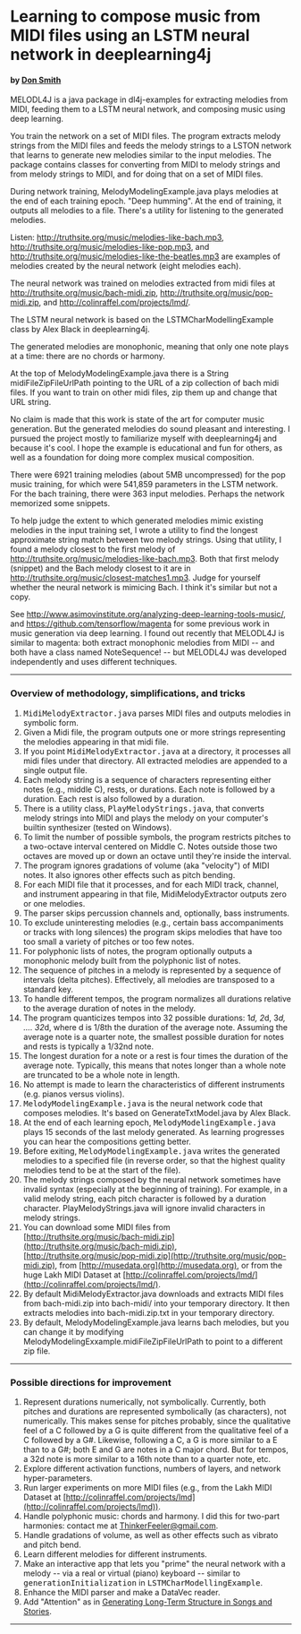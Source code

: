 # Learning to compose music from MIDI files using an LSTM neural network in deeplearning4j

#### by [Don Smith](mailto:ThinkerFeeler@gmail.com)

MELODL4J is a java package in dl4j-examples for extracting melodies from MIDI, feeding them to a LSTM neural network, and composing music using deep learning.

You train the network on a set of MIDI files. The program extracts melody strings from the MIDI files and feeds the melody strings to a LSTON network that learns to generate new melodies similar to the input melodies.  The package contains classes for converting from MIDI to melody strings and from melody strings to MIDI, and for doing that on a set of MIDI files.

During network training, MelodyModelingExample.java plays melodies at the end of each training epoch. "Deep humming". At the end of training, it outputs all melodies to a file. There's a utility for listening to the generated melodies.

Listen: http://truthsite.org/music/melodies-like-bach.mp3, http://truthsite.org/music/melodies-like-pop.mp3, and http://truthsite.org/music/melodies-like-the-beatles.mp3 are examples of melodies created by the neural network (eight melodies each).

The neural network was trained on melodies extracted from midi files at http://truthsite.org/music/bach-midi.zip, http://truthsite.org/music/pop-midi.zip, and http://colinraffel.com/projects/lmd/.

The LSTM neural network is based on the LSTMCharModellingExample class by Alex Black in deeplearning4j.

The generated melodies are monophonic, meaning that only one note plays at a time: there are no chords or harmony.

At the top of MelodyModelingExample.java there is a String midiFileZipFileUrlPath pointing to the URL of a zip collection of bach midi files. If you want to train on other midi files, zip them up and change that URL string.

No claim is made that this work is state of the art for computer music generation. But the generated melodies do sound pleasant and interesting. I pursued the project mostly to familiarize myself with deeplearning4j and because it's cool. I hope the example is educational and fun for others, as well as a foundation for doing more complex musical composition.

There were 6921 training melodies (about 5MB uncompressed) for the pop music training, for which were 541,859 parameters in the LSTM network. For the bach training, there were 363 input melodies. Perhaps the network memorized some snippets.

To help judge the extent to which generated melodies mimic existing melodies in the input training set, I wrote a utility to find the longest approximate string match between two melody strings. Using that utility, I found a melody closest to the first melody of http://truthsite.org/music/melodies-like-bach.mp3. Both that first melody (snippet) and the Bach melody closest to it are in http://truthsite.org/music/closest-matches1.mp3. Judge for yourself whether the neural network is mimicing Bach. I think it's similar but not a copy.

See http://www.asimovinstitute.org/analyzing-deep-learning-tools-music/, and https://github.com/tensorflow/magenta for some previous work in music generation via deep learning. I found out recently that MELODL4J is similar to magenta: both extract monophonic melodies from MIDI -- and both have a class named NoteSequence! -- but MELODL4J was developed independently and uses different techniques.
* * *

### Overview of methodology, simplifications, and tricks

1.  <tt>MidiMelodyExtractor.java</tt> parses MIDI files and outputs melodies in symbolic form.
2.  Given a Midi file, the program outputs one or more strings representing the melodies appearing in that midi file.
3.  If you point <tt>MidiMelodyExtractor.java</tt> at a directory, it processes all midi files under that directory. All extracted melodies are appended to a single output file.
4.  Each melody string is a sequence of characters representing either notes (e.g., middle C), rests, or durations. Each note is followed by a duration. Each rest is also followed by a duration.
5.  There is a utility class, <tt>PlayMelodyStrings.java</tt>, that converts melody strings into MIDI and plays the melody on your computer's builtin synthesizer (tested on Windows).
6.  To limit the number of possible symbols, the program restricts pitches to a two-octave interval centered on Middle C. Notes outside those two octaves are moved up or down an octave until they're inside the interval.
7.  The program ignores gradations of volume (aka "velocity") of MIDI notes. It also ignores other effects such as pitch bending.
8.  For each MIDI file that it processes, and for each MIDI track, channel, and instrument appearing in that file, MidiMelodyExtractor outputs zero or one melodies.
9.  The parser skips percussion channels and, optionally, bass instruments.
10.  To exclude uninteresting melodies (e.g., certain bass accompaniments or tracks with long silences) the program skips melodies that have too too small a variety of pitches or too few notes.
11.  For polyphonic lists of notes, the program optionally outputs a monophonic melody built from the polyphonic list of notes.
12.  The sequence of pitches in a melody is represented by a sequence of intervals (delta pitches). Effectively, all melodies are transposed to a standard key.
13.  To handle different tempos, the program normalizes all durations relative to the average duration of notes in the melody.
14.  The program quanticizes tempos into 32 possible durations: 1*d, 2*d, 3*d, .... 32*d, where d is 1/8th the duration of the average note. Assuming the average note is a quarter note, the smallest possible duration for notes and rests is typically a 1/32nd note.
15.  The longest duration for a note or a rest is four times the duration of the average note. Typically, this means that notes longer than a whole note are truncated to be a whole note in length.
16.  No attempt is made to learn the characteristics of different instruments (e.g. pianos versus violins).
17.  <tt>MelodyModelingExample.java</tt> is the neural network code that composes melodies. It's based on GenerateTxtModel.java by Alex Black.
18.  At the end of each learning epoch, <tt>MelodyModelingExample.java</tt> plays 15 seconds of the last melody generated. As learning progresses you can hear the compositions getting better.
19.  Before exiting, <tt>MelodyModelingExample.java</tt> writes the generated melodies to a specified file (in reverse order, so that the highest quality melodies tend to be at the start of the file).
20.  The melody strings composed by the neural network sometimes have invalid syntax (especially at the beginning of training). For example, in a valid melody string, each pitch character is followed by a duration character. PlayMelodyStrings.java will ignore invalid characters in melody strings.
21.  You can download some MIDI files from [http://truthsite.org/music/bach-midi.zip](http://truthsite.org/music/bach-midi.zip), [http://truthsite.org/music/pop-midi.zip](http://truthsite.org/music/pop-midi.zip), from [http://musedata.org](http://musedata.org), or from the huge Lakh MIDI Dataset at [http://colinraffel.com/projects/lmd/](http://colinraffel.com/projects/lmd/).
22.  By default MidiMelodyExtractor.java downloads and extracts MIDI files from bach-midi.zip into bach-midi/ into your temporary directory.  It then extracts melodies into bach-midi.zip.txt in your temporary directory.
23.  By default, MelodyModelingExample.java learns bach melodies, but you can change it by modifying MelodyModelingExxample.midiFileZipFileUrlPath to point to a different zip file.

* * *

### Possible directions for improvement

1.  Represent durations numerically, not symbolically. Currently, both pitches and durations are represented symbolically (as characters), not numerically. This makes sense for pitches probably, since the qualitative feel of a C followed by a G is quite different from the qualitative feel of a C followed by a G#. Likewise, following a C, a G is more similar to a E than to a G#; both E and G are notes in a C major chord. But for tempos, a 32d note is more similar to a 16th note than to a quarter note, etc.
2.  Explore different activation functions, numbers of layers, and network hyper-parameters.
3.  Run larger experiments on more MIDI files (e.g., from the Lakh MIDI Dataset at [http://colinraffel.com/projects/lmd](http://colinraffel.com/projects/lmd)).
4.  Handle polyphonic music: chords and harmony. I did this for two-part harmonies: contact me at [ThinkerFeeler@gmail.com](mailto:ThinkerFeeler@gmail.com).
5.  Handle gradations of volume, as well as other effects such as vibrato and pitch bend.
6.  Learn different melodies for different instruments.
7.  Make an interactive app that lets you "prime" the neural network with a melody -- via a real or virtual (piano) keyboard -- similar to <tt>generationInitialization</tt> in <tt>LSTMCharModellingExample</tt>.
8.  Enhance the MIDI parser and make a DataVec reader.
9.  Add "Attention" as in [Generating Long-Term Structure in Songs and Stories](https://magenta.tensorflow.org/2016/07/15/lookback-rnn-attention-rnn/).

* * *

